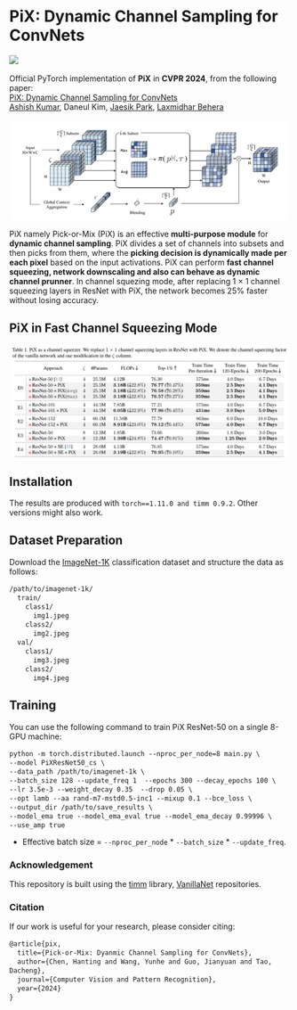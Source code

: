 # PiX: Dynamic Channel Sampling for ConvNets
<p align="left">
<a href="https://" alt="arXiv">
    <img src="https://" /></a>
</p>


Official PyTorch implementation of **PiX** in **CVPR 2024**, from the following paper:\
[PiX: Dynamic Channel Sampling for ConvNets ](https://)\
[Ashish Kumar](https://ashishkumar822.github.io), Daneul Kim, [Jaesik Park](https://jaesik.info/), [Laxmidhar Behera](https://scholar.google.co.in/citations?hl=en&user=QWTcyP8AAAAJ)

<img src="pic/pix.png" width="800px"/>

PiX namely Pick-or-Mix (PiX) is an effective **multi-purpose module** for **dynamic channel sampling**. PiX divides a set of channels into subsets and then picks from them, where the **picking decision is dynamically made per each pixel** based on the input activations. PiX can perform **fast channel squeezing, network downscaling and also can behave as dynamic channel prunner**. In channel squezing mode, after replacing 1 × 1 channel squeezing layers in ResNet with PiX, the network becomes 25% faster without losing accuracy. 


## PiX in Fast Channel Squeezing Mode

<img align = center src="pic/pix_as_cs.png" width="720px"/>

## Installation

The results are produced with `torch==1.11.0 and timm 0.9.2`. Other versions might also work.


## Dataset Preparation

Download the [ImageNet-1K](http://image-net.org/) classification dataset and structure the data as follows:
```
/path/to/imagenet-1k/
  train/
    class1/
      img1.jpeg
    class2/
      img2.jpeg
  val/
    class1/
      img3.jpeg
    class2/
      img4.jpeg
```

## Training

You can use the following command to train PiX ResNet-50 on a single 8-GPU machine: 
```
python -m torch.distributed.launch --nproc_per_node=8 main.py \
--model PiXResNet50_cs \
--data_path /path/to/imagenet-1k \
--batch_size 128 --update_freq 1  --epochs 300 --decay_epochs 100 \ 
--lr 3.5e-3 --weight_decay 0.35  --drop 0.05 \
--opt lamb --aa rand-m7-mstd0.5-inc1 --mixup 0.1 --bce_loss \
--output_dir /path/to/save_results \
--model_ema true --model_ema_eval true --model_ema_decay 0.99996 \
--use_amp true 
```

- Effective batch size = `--nproc_per_node` * `--batch_size` * `--update_freq`. 

### Acknowledgement

This repository is built using the [timm](https://github.com/rwightman/pytorch-image-models) library, [VanillaNet](https://github.com/huawei-noah/VanillaNet) repositories.

### Citation
If our work is useful for your research, please consider citing:
```
@article{pix,
  title={Pick-or-Mix: Dyanmic Channel Sampling for ConvNets},
  author={Chen, Hanting and Wang, Yunhe and Guo, Jianyuan and Tao, Dacheng},
  journal={Computer Vision and Pattern Recognition},
  year={2024}
}
```



